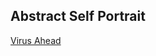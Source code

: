 ## Abstract Self Portrait


[Virus Ahead](https://jvu11.github.io/Vu_Jonathan_ART2210/TestCoding/p5/Portriat.html)


